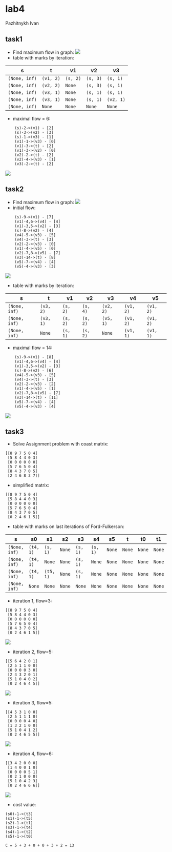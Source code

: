 # lab4

Pazhitnykh Ivan

## task1

* Find maximum flow in graph:
  ![](http://res.cloudinary.com/dzsjwgjii/image/upload/v1491579189/ds-lab4-task1.png)
* table with marks by iteration:

| s             | t         | v1       | v2       | v3        |
| ------------- | --------- | -------- | -------- | --------- |
| `(None, inf)` | `(v1, 2)` | `(s, 2)` | `(s, 3)` | `(s, 1)`  |
| `(None, inf)` | `(v2, 2)` | `None`   | `(s, 3)` | `(s, 1)`  |
| `(None, inf)` | `(v3, 1)` | `None`   | `(s, 1)` | `(s, 1)`  |
| `(None, inf)` | `(v3, 1)` | `None`   | `(s, 1)` | `(v2, 1)` |
| `(None, inf)` | `None`    | `None`   | `None`   | `None`    |

* maximal flow = 6:

```
	(s)-2->(v1) - [2]
	(s)-3->(v2) - [3]
	(s)-1->(v3) - [1]
	(v1)-1->(v3) - [0]
	(v1)-3->(t) - [2]
	(v1)-3->(v2) - [0]
	(v2)-2->(t) - [2]
	(v2)-4->(v3) - [1]
	(v3)-2->(t) - [2]
```

![](https://raw.githubusercontent.com/drapegnik/bsu/master/decision-science/lab4/out/task1.gv.png)

## task2

* Find maximum flow in graph:
  ![](http://res.cloudinary.com/dzsjwgjii/image/upload/v1491579189/ds-lab4-task2.png)
* initial flow:

```
	(s)-9->(v1) - [7]
	(v1)-4,6->(v4) - [4]
	(v1)-3,5->(v2) - [3]
	(s)-8->(v2) - [4]
	(v4)-5->(v3) - [5]
	(v4)-3->(t) - [3]
	(v2)-2->(v3) - [0]
	(v1)-4->(v5) - [0]
	(v2)-7,8->(v5) - [7]
	(v3)-14->(t) - [8]
	(v5)-7->(v4) - [4]
	(v5)-4->(v3) - [3]
```

![](https://raw.githubusercontent.com/drapegnik/bsu/master/decision-science/lab4/out/task2-1.gv.png)

* table with marks by iteration:

| s             | t         | v1       | v2       | v3        | v4        | v5        |
| ------------- | --------- | -------- | -------- | --------- | --------- | --------- |
| `(None, inf)` | `(v3, 2)` | `(s, 2)` | `(s, 4)` | `(v2, 2)` | `(v1, 2)` | `(v1, 2)` |
| `(None, inf)` | `(v3, 1)` | `(s, 2)` | `(s, 2)` | `(v5, 1)` | `(v1, 2)` | `(v1, 2)` |
| `(None, inf)` | `None`    | `(s, 1)` | `(s, 2)` | `None`    | `(v1, 1)` | `(v1, 1)` |

* maximal flow = 14:

```
	(s)-9->(v1) - [8]
	(v1)-4,6->(v4) - [4]
	(v1)-3,5->(v2) - [3]
	(s)-8->(v2) - [6]
	(v4)-5->(v3) - [5]
	(v4)-3->(t) - [3]
	(v2)-2->(v3) - [2]
	(v1)-4->(v5) - [1]
	(v2)-7,8->(v5) - [7]
	(v3)-14->(t) - [11]
	(v5)-7->(v4) - [4]
	(v5)-4->(v3) - [4]
```

![](https://raw.githubusercontent.com/drapegnik/bsu/master/decision-science/lab4/out/task2-2.gv.png)

## task3

* Solve Assignment problem with coast matrix:

```
[[8 9 7 5 0 4]
 [5 8 4 4 0 3]
 [0 0 0 0 0 0]
 [5 7 6 5 0 4]
 [8 4 3 7 0 5]
 [2 4 6 8 3 7]]
```

* simplified matrix:

```
[[8 9 7 5 0 4]
 [5 8 4 4 0 3]
 [0 0 0 0 0 0]
 [5 7 6 5 0 4]
 [8 4 3 7 0 5]
 [0 2 4 6 1 5]]
```

* table with marks on last iterations of Ford-Fulkerson:

| s             | s0        | s1        | s2     | s3       | s4       | s5     | t      | t0     | t1     | t2     | t3     | t4        | t5        |
| ------------- | --------- | --------- | ------ | -------- | -------- | ------ | ------ | ------ | ------ | ------ | ------ | --------- | --------- |
| `(None, inf)` | `(t4, 1)` | `(s, 1)`  | `None` | `(s, 1)` | `(s, 1)` | `None` | `None` | `None` | `None` | `None` | `None` | `(s1, 1)` | `None`    |
| `(None, inf)` | `(t4, 1)` | `None`    | `None` | `(s, 1)` | `None`   | `None` | `None` | `None` | `None` | `None` | `None` | `(s3, 1)` | `None`    |
| `(None, inf)` | `(t4, 1)` | `(t5, 1)` | `None` | `(s, 1)` | `None`   | `None` | `None` | `None` | `None` | `None` | `None` | `(s3, 1)` | `(s3, 1)` |
| `(None, inf)` | `None`    | `None`    | `None` | `None`   | `None`   | `None` | `None` | `None` | `None` | `None` | `None` | `None`    | `None`    |

* iteration 1, flow=3:

```
[[8 9 7 5 0 4]
 [5 8 4 4 0 3]
 [0 0 0 0 0 0]
 [5 7 6 5 0 4]
 [8 4 3 7 0 5]
 [0 2 4 6 1 5]]
```

![](https://raw.githubusercontent.com/drapegnik/bsu/master/decision-science/lab4/out/task3-1.gv.png)

* iteration 2, flow=5:

```
[[5 6 4 2 0 1]
 [2 5 1 1 0 0]
 [0 0 0 0 3 0]
 [2 4 3 2 0 1]
 [5 1 0 4 0 2]
 [0 2 4 6 4 5]]
```

![](https://raw.githubusercontent.com/drapegnik/bsu/master/decision-science/lab4/out/task3-2.gv.png)

* iteration 3, flow=5:

```
[[4 5 3 1 0 0]
 [2 5 1 1 1 0]
 [0 0 0 0 4 0]
 [1 3 2 1 0 0]
 [5 1 0 4 1 2]
 [0 2 4 6 5 5]]
```

![](https://raw.githubusercontent.com/drapegnik/bsu/master/decision-science/lab4/out/task3-3.gv.png)

* iteration 4, flow=6:

```
[[3 4 2 0 0 0]
 [1 4 0 0 1 0]
 [0 0 0 0 5 1]
 [0 2 1 0 0 0]
 [5 1 0 4 2 3]
 [0 2 4 6 6 6]]
```

![](https://raw.githubusercontent.com/drapegnik/bsu/master/decision-science/lab4/out/task3-4.gv.png)

* cost value:

```
(s0)-1->(t3)
(s1)-1->(t5)
(s2)-1->(t1)
(s3)-1->(t4)
(s4)-1->(t2)
(s5)-1->(t0)
```

`C = 5 + 3 + 0 + 0 + 3 + 2 = 13`
